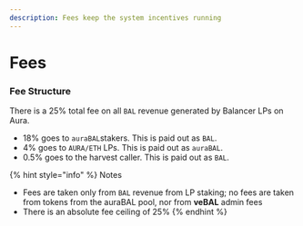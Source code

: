```yaml
---
description: Fees keep the system incentives running
---
```


# Fees

### Fee Structure <a href="#ed94" id="ed94"></a>

There is a 25% total fee on all `BAL` revenue generated by Balancer LPs on Aura.

* 18% goes to `auraBAL`stakers. This is paid out as `BAL`.
* 4% goes to `AURA/ETH` LPs. This is paid out as `auraBAL`.
* 0.5% goes to the harvest caller. This is paid out as `BAL`.

{% hint style="info" %}
Notes

* Fees are taken only from `BAL` revenue from LP staking; no fees are taken from tokens from the auraBAL pool, nor from **veBAL** admin fees
* There is an absolute fee ceiling of 25%
{% endhint %}
